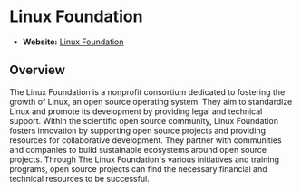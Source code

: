 # Linux Foundation

- **Website:** [Linux Foundation](https://www.linuxfoundation.org/)

## Overview

The Linux Foundation is a nonprofit consortium dedicated to fostering the growth of Linux, an open source operating system. They aim to standardize Linux and promote its development by providing legal and technical support. Within the scientific open source community, Linux Foundation fosters innovation by supporting open source projects and providing resources for collaborative development. They partner with communities and companies to build sustainable ecosystems around open source projects. Through The Linux Foundation's various initiatives and training programs, open source projects can find the necessary financial and technical resources to be successful.
